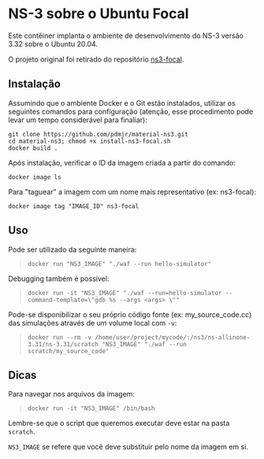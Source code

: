 # NS-3 sobre o Ubuntu Focal

Este contêiner implanta o ambiente de desenvolvimento do NS-3 versão 3.32 sobre o Ubuntu 20.04.

O projeto original foi retirado do repositório [ns3-focal](https://github.com/Luxxii/ns3-focal).

## Instalação

Assumindo que o ambiente Docker e o Git estão instalados, utilizar os seguintes comandos para configuração (atenção, esse procedimento pode levar um tempo considerável para finaliar):
```
git clone https://github.com/pdmjr/material-ns3.git
cd material-ns3; chmod +x install-ns3-focal.sh
docker build .
```

Após instalação, verificar o ID da imagem criada a partir do comando:
```
docker image ls
```

Para "taguear" a imagem com um nome mais representativo (ex: ns3-focal):
```
docker image tag "IMAGE_ID" ns3-focal
```

## Uso

Pode ser utilizado da seguinte maneira:
> `docker run "NS3_IMAGE" "./waf --run hello-simulator"`

Debugging também é possível:
> `docker run -it "NS3_IMAGE" "./waf --run=hello-simulator --command-template=\"gdb %s --args <args> \""`

Pode-se disponibilizar o seu próprio código fonte (ex: my_source_code.cc) das simulações através de um volume local com `-v`:
> `docker run --rm -v /home/user/project/mycode/:/ns3/ns-allinone-3.31/ns-3.31/scratch "NS3_IMAGE" "./waf --run scratch/my_source_code"`

## Dicas

Para navegar nos arquivos da imagem:
> `docker run -it "NS3_IMAGE" /bin/bash`

Lembre-se que o script que queremos executar deve estar na pasta `scratch`.

`NS3_IMAGE` se refere que você deve substituir pelo nome da imagem em si.

